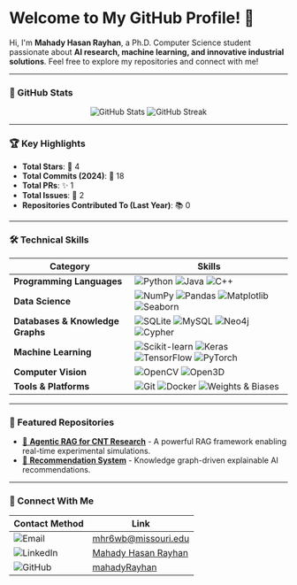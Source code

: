 # Welcome to My GitHub Profile! 👋

Hi, I'm **Mahady Hasan Rayhan**, a Ph.D. Computer Science student passionate about **AI research, machine learning, and innovative industrial solutions**. Feel free to explore my repositories and connect with me!

---

### 🌟 GitHub Stats
<p align="center">
  <img src="https://github-readme-stats.vercel.app/api?username=mahadyRayhan&show_icons=true&theme=radical&count_private=true" alt="GitHub Stats" />
  <img src="https://github-readme-streak-stats.herokuapp.com/?user=mahadyRayhan&theme=radical" alt="GitHub Streak" />
</p>

---

### 🏆 Key Highlights
- **Total Stars**: 🌟 4  
- **Total Commits (2024)**: 🔄 18  
- **Total PRs**: ✨ 1  
- **Total Issues**: 🐛 2  
- **Repositories Contributed To (Last Year)**: 📚 0  

---

### 🛠️ Technical Skills  
| **Category**                | **Skills**                                                                                         |
|-----------------------------|---------------------------------------------------------------------------------------------------|
| **Programming Languages**   | ![Python](https://img.shields.io/badge/Python-3776AB?style=flat-square&logo=python&logoColor=white) ![Java](https://img.shields.io/badge/Java-007396?style=flat-square&logo=java&logoColor=white) ![C++](https://img.shields.io/badge/C++-00599C?style=flat-square&logo=cplusplus&logoColor=white) |
| **Data Science**            | ![NumPy](https://img.shields.io/badge/NumPy-013243?style=flat-square&logo=numpy&logoColor=white) ![Pandas](https://img.shields.io/badge/Pandas-150458?style=flat-square&logo=pandas&logoColor=white) ![Matplotlib](https://img.shields.io/badge/Matplotlib-3776AB?style=flat-square) ![Seaborn](https://img.shields.io/badge/Seaborn-3776AB?style=flat-square) |
| **Databases & Knowledge Graphs** | ![SQLite](https://img.shields.io/badge/SQLite-003B57?style=flat-square&logo=sqlite&logoColor=white) ![MySQL](https://img.shields.io/badge/MySQL-4479A1?style=flat-square&logo=mysql&logoColor=white) ![Neo4j](https://img.shields.io/badge/Neo4j-018CA4?style=flat-square&logo=neo4j&logoColor=white) ![Cypher](https://img.shields.io/badge/Cypher-3776AB?style=flat-square) |
| **Machine Learning**        | ![Scikit-learn](https://img.shields.io/badge/Scikit--learn-F7931E?style=flat-square&logo=scikitlearn&logoColor=white) ![Keras](https://img.shields.io/badge/Keras-D00000?style=flat-square&logo=keras&logoColor=white) ![TensorFlow](https://img.shields.io/badge/TensorFlow-FF6F00?style=flat-square&logo=tensorflow&logoColor=white) ![PyTorch](https://img.shields.io/badge/PyTorch-EE4C2C?style=flat-square&logo=pytorch&logoColor=white) |
| **Computer Vision**         | ![OpenCV](https://img.shields.io/badge/OpenCV-5C3EE8?style=flat-square&logo=opencv&logoColor=white) ![Open3D](https://img.shields.io/badge/Open3D-3776AB?style=flat-square) |
| **Tools & Platforms**       | ![Git](https://img.shields.io/badge/Git-F05032?style=flat-square&logo=git&logoColor=white) ![Docker](https://img.shields.io/badge/Docker-2496ED?style=flat-square&logo=docker&logoColor=white) ![Weights & Biases](https://img.shields.io/badge/Weights%20%26%20Biases-FFBE00?style=flat-square&logo=wandb&logoColor=white) |

---

### 📂 Featured Repositories
- [🔗 **Agentic RAG for CNT Research**](#) - A powerful RAG framework enabling real-time experimental simulations.
- [🔗 **Recommendation System**](#) - Knowledge graph-driven explainable AI recommendations.

---

### 📩 Connect With Me  

| **Contact Method** | **Link** |
|--------------------|----------|
| <div align="left" style="display: flex; align-items: center;">![Email](https://img.shields.io/badge/Email-D14836?style=flat-square&logo=gmail&logoColor=white)</div> | <div align="left" style="display: flex; align-items: center;">[mhr6wb@missouri.edu](mailto:mhr6wb@missouri.edu)</div> |
| <div align="left" style="display: flex; align-items: center;">![LinkedIn](https://img.shields.io/badge/LinkedIn-0077B5?style=flat-square&logo=linkedin&logoColor=white)</div> | <div align="left" style="display: flex; align-items: center;">[Mahady Hasan Rayhan](https://www.linkedin.com/in/mahadyhasanrayhan/)</div> |
| <div align="left" style="display: flex; align-items: center;">![GitHub](https://img.shields.io/badge/GitHub-181717?style=flat-square&logo=github&logoColor=white)</div> | <div align="left" style="display: flex; align-items: center;">[mahadyRayhan](https://github.com/mahadyRayhan)</div> |



